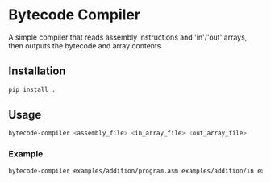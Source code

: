 # Bytecode Compiler

A simple compiler that reads assembly instructions and 'in'/'out' arrays, then outputs the bytecode and array contents.

## Installation

```bash
pip install .
```

## Usage
```bash
bytecode-compiler <assembly_file> <in_array_file> <out_array_file>
```

### Example
```bash
bytecode-compiler examples/addition/program.asm examples/addition/in examples/addition/out
```
